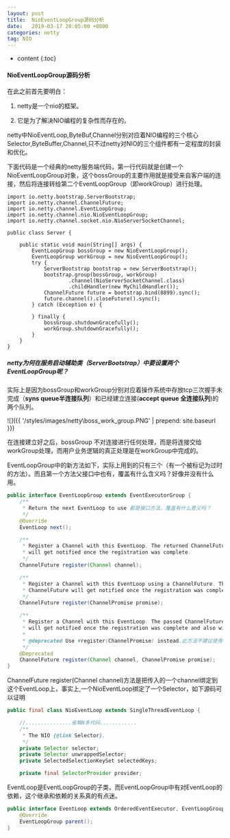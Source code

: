 ```yaml
---
layout: post
title:  NioEventLoopGroup源码分析
date:   2019-03-17 20:05:00 +0800
categories: netty
tag: NIO
---
```


* content
{:toc}

#### NioEventLoopGroup源码分析

在此之前首先要明白：

1. netty是一个nio的框架。

2. 它是为了解决NIO编程的复杂性而存在的。

netty中NioEventLoop,ByteBuf,Channel分别对应着NIO编程的三个核心Selector,ByteBuffer,Channel,只不过netty对NIO的三个组件都有一定程度的封装和优化。

   

下面代码是一个经典的netty服务端代码，第一行代码就是创建一个NioEventLoopGroup对象，这个bossGroup的主要作用就是接受来自客户端的连接，然后将连接转给第二个EventLoopGroup（即workGroup）进行处理。	

```
import io.netty.bootstrap.ServerBootstrap;
import io.netty.channel.ChannelFuture;
import io.netty.channel.EventLoopGroup;
import io.netty.channel.nio.NioEventLoopGroup;
import io.netty.channel.socket.nio.NioServerSocketChannel;

public class Server {

    public static void main(String[] args) {
        EventLoopGroup bossGroup = new NioEventLoopGroup();
        EventLoopGroup workGroup = new NioEventLoopGroup();
        try {
            ServerBootstrap bootstrap = new ServerBootstrap();
            bootstrap.group(bossGroup, workGroup)
                    .channel(NioServerSocketChannel.class)
                    .childHandler(new MyChildHandler());
            ChannelFuture future = bootstrap.bind(8899).sync();
            future.channel().closeFuture().sync();
        } catch (Exception e) {

        } finally {
            bossGroup.shutdownGracefully();
            workGroup.shutdownGracefully();
        }
    }
}
```

##### 	netty为何在服务启动辅助类（ServerBootstrap）中要设置两个EventLoopGroup呢？

实际上是因为bossGroup和workGroup分别对应着操作系统中存放tcp三次握手未完成（**syns queue半连接队列**）和已经建立连接(**accept queue 全连接队列**)的两个队列。

![]({{ '/styles/images/netty\boss_work_group.PNG' | prepend: site.baseurl }})

在连接建立好之后，bossGroup 不对连接进行任何处理，而是将连接交给workGroup处理，而用户业务逻辑的真正处理是在workGroup中完成的。

EventLoopGroup中的新方法如下，实际上用到的只有三个（有一个被标记为过时的方法）。而且第一个方法父接口中也有，覆盖有什么含义吗？好像并没有什么用。

```java
public interface EventLoopGroup extends EventExecutorGroup {
    /**
     * Return the next EventLoop to use 都是接口方法，覆盖有什么意义吗？
     */
    @Override
    EventLoop next();

    /**
     * Register a Channel with this EventLoop. The returned ChannelFuture
     * will get notified once the registration was complete.
     */
    ChannelFuture register(Channel channel);

    /**
     * Register a Channel with this EventLoop using a ChannelFuture. The passed
     * ChannelFuture will get notified once the registration was complete and also will get returned.
     */
    ChannelFuture register(ChannelPromise promise);

    /**
     * Register a Channel with this EventLoop. The passed ChannelFuture
     * will get notified once the registration was complete and also will get returned.
     *
     * @deprecated Use #register(ChannelPromise) instead.此方法不建议使用，因为promise中已经包含了一个channel
     */
    @Deprecated
    ChannelFuture register(Channel channel, ChannelPromise promise);
}
```

ChannelFuture register(Channel channel)方法是把传入的一个channel绑定到这个EventLoop上，事实上,一个NioEventLoop绑定了一个Selector，如下源码可以证明

```java
public final class NioEventLoop extends SingleThreadEventLoop {

	//...............省略N多代码............
    /**
     * The NIO {@link Selector}.
     */
    private Selector selector;
    private Selector unwrappedSelector;
    private SelectedSelectionKeySet selectedKeys;

    private final SelectorProvider provider;
```

EventLoop是EventLoopGroup的子类，而EventLoopGroup中有对EventLoop的依赖，这个继承和依赖的关系真的有点迷。

```java
public interface EventLoop extends OrderedEventExecutor, EventLoopGroup {
    @Override
    EventLoopGroup parent();
}
```

​	

